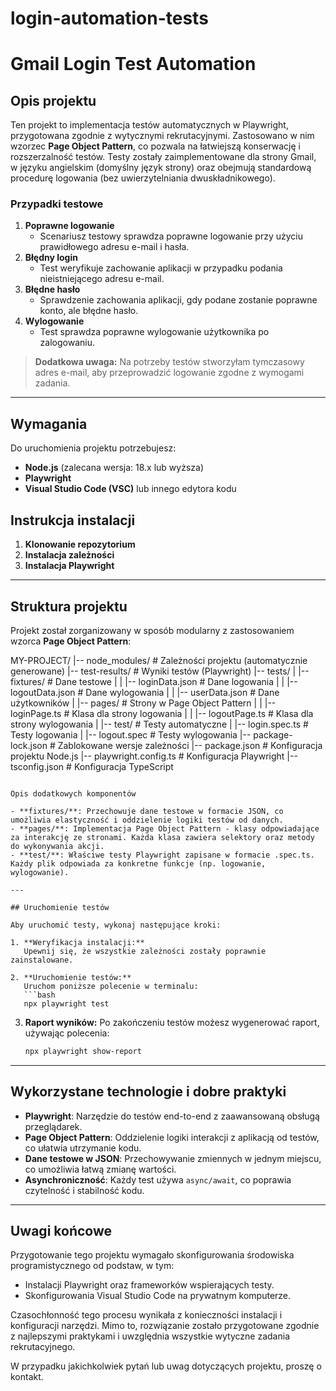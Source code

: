# login-automation-tests
# Gmail Login Test Automation

## Opis projektu
Ten projekt to implementacja testów automatycznych w Playwright, przygotowana zgodnie z wytycznymi rekrutacyjnymi. Zastosowano w nim wzorzec **Page Object Pattern**, co pozwala na łatwiejszą konserwację i rozszerzalność testów. Testy zostały zaimplementowane dla strony Gmail, w języku angielskim (domyślny język strony) oraz obejmują standardową procedurę logowania (bez uwierzytelniania dwuskładnikowego). 

### Przypadki testowe
1. **Poprawne logowanie**
   - Scenariusz testowy sprawdza poprawne logowanie przy użyciu prawidłowego adresu e-mail i hasła.
2. **Błędny login**
   - Test weryfikuje zachowanie aplikacji w przypadku podania nieistniejącego adresu e-mail.
3. **Błędne hasło**
   - Sprawdzenie zachowania aplikacji, gdy podane zostanie poprawne konto, ale błędne hasło.
4. **Wylogowanie**
   - Test sprawdza poprawne wylogowanie użytkownika po zalogowaniu.

> **Dodatkowa uwaga:** Na potrzeby testów stworzyłam tymczasowy adres e-mail, aby przeprowadzić logowanie zgodne z wymogami zadania.

---

## Wymagania
Do uruchomienia projektu potrzebujesz:

- **Node.js** (zalecana wersja: 18.x lub wyższa)
- **Playwright**
- **Visual Studio Code (VSC)** lub innego edytora kodu

## Instrukcja instalacji

1. **Klonowanie repozytorium**
2. **Instalacja zależności**
3. **Instalacja Playwright**

---

## Struktura projektu

Projekt został zorganizowany w sposób modularny z zastosowaniem wzorca **Page Object Pattern**:

MY-PROJECT/
|-- node_modules/               # Zależności projektu (automatycznie generowane)
|-- test-results/               # Wyniki testów (Playwright)
|-- tests/
|   |-- fixtures/               # Dane testowe
|   |   |-- loginData.json      # Dane logowania
|   |   |-- logoutData.json     # Dane wylogowania
|   |   |-- userData.json       # Dane użytkowników
|   |-- pages/                  # Strony w Page Object Pattern
|   |   |-- loginPage.ts        # Klasa dla strony logowania
|   |   |-- logoutPage.ts       # Klasa dla strony wylogowania
|   |-- test/                   # Testy automatyczne
|       |-- login.spec.ts       # Testy logowania
|       |-- logout.spec         # Testy wylogowania
|-- package-lock.json           # Zablokowane wersje zależności
|-- package.json                # Konfiguracja projektu Node.js
|-- playwright.config.ts        # Konfiguracja Playwright
|-- tsconfig.json               # Konfiguracja TypeScript
```

Opis dodatkowych komponentów

- **fixtures/**: Przechowuje dane testowe w formacie JSON, co umożliwia elastyczność i oddzielenie logiki testów od danych.
- **pages/**: Implementacja Page Object Pattern - klasy odpowiadające za interakcję ze stronami. Każda klasa zawiera selektory oraz metody do wykonywania akcji.
- **test/**: Właściwe testy Playwright zapisane w formacie .spec.ts. Każdy plik odpowiada za konkretne funkcje (np. logowanie, wylogowanie).

---

## Uruchomienie testów

Aby uruchomić testy, wykonaj następujące kroki:

1. **Weryfikacja instalacji:**
   Upewnij się, że wszystkie zależności zostały poprawnie zainstalowane.

2. **Uruchomienie testów:**
   Uruchom poniższe polecenie w terminalu:
   ```bash
   npx playwright test
   ```

3. **Raport wyników:**
   Po zakończeniu testów możesz wygenerować raport, używając polecenia:
   ```bash
   npx playwright show-report
   ```

---

## Wykorzystane technologie i dobre praktyki

- **Playwright**: Narzędzie do testów end-to-end z zaawansowaną obsługą przeglądarek.
- **Page Object Pattern**: Oddzielenie logiki interakcji z aplikacją od testów, co ułatwia utrzymanie kodu.
- **Dane testowe w JSON**: Przechowywanie zmiennych w jednym miejscu, co umożliwia łatwą zmianę wartości.
- **Asynchroniczność**: Każdy test używa `async/await`, co poprawia czytelność i stabilność kodu.

---

## Uwagi końcowe

Przygotowanie tego projektu wymagało skonfigurowania środowiska programistycznego od podstaw, w tym:
- Instalacji Playwright oraz frameworków wspierających testy.
- Skonfigurowania Visual Studio Code na prywatnym komputerze.

Czasochłonność tego procesu wynikała z konieczności instalacji i konfiguracji narzędzi. Mimo to, rozwiązanie zostało przygotowane zgodnie z najlepszymi praktykami i uwzględnia wszystkie wytyczne zadania rekrutacyjnego.

W przypadku jakichkolwiek pytań lub uwag dotyczących projektu, proszę o kontakt.
